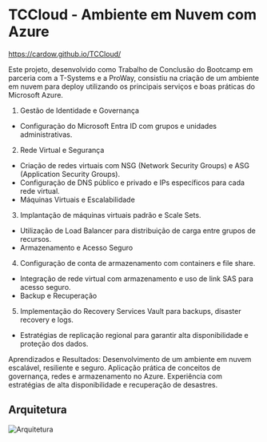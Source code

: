 # TCCloud - Ambiente em Nuvem com Azure

https://cardow.github.io/TCCloud/

Este projeto, desenvolvido como Trabalho de Conclusão do Bootcamp em parceria com a T-Systems e a ProWay, consistiu na criação de um ambiente em nuvem para deploy utilizando os principais serviços e boas práticas do Microsoft Azure.

1. Gestão de Identidade e Governança
- Configuração do Microsoft Entra ID com grupos e unidades administrativas.

2. Rede Virtual e Segurança
- Criação de redes virtuais com NSG (Network Security Groups) e ASG (Application Security Groups).
- Configuração de DNS público e privado e IPs específicos para cada rede virtual.
- Máquinas Virtuais e Escalabilidade

3. Implantação de máquinas virtuais padrão e Scale Sets.
- Utilização de Load Balancer para distribuição de carga entre grupos de recursos.
- Armazenamento e Acesso Seguro

4. Configuração de conta de armazenamento com containers e file share.
- Integração de rede virtual com armazenamento e uso de link SAS para acesso seguro.
- Backup e Recuperação

5. Implementação do Recovery Services Vault para backups, disaster recovery e logs.
- Estratégias de replicação regional para garantir alta disponibilidade e proteção dos dados.
  
Aprendizados e Resultados:
Desenvolvimento de um ambiente em nuvem escalável, resiliente e seguro.
Aplicação prática de conceitos de governança, redes e armazenamento no Azure.
Experiência com estratégias de alta disponibilidade e recuperação de desastres.

## Arquitetura

![Arquitetura](https://github.com/Cardow/TCCloud/blob/main/TTClound.drawio.png)
